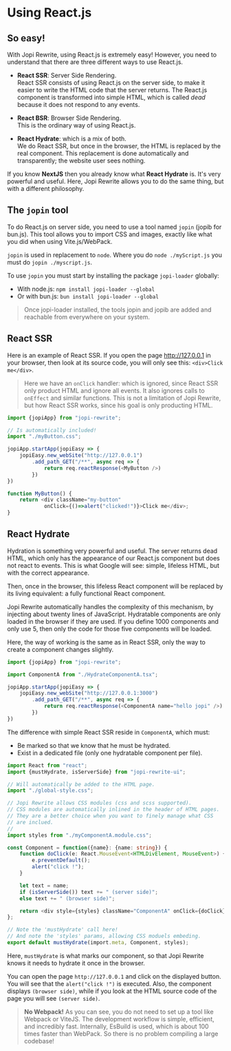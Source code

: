 # Using React.js

## So easy!

With Jopi Rewrite, using React.js is extremely easy! However, you need to understand that there are three different ways to use React.js.

* **React SSR**: Server Side Rendering.  
React SSR consists of using React.js on the server side, to make it easier to write the HTML code that the server returns.
The React.js component is transformed into simple HTML, which is called *dead* because it does not respond to any events.

* **React BSR**: Browser Side Rendering.  
This is the ordinary way of using React.js.

* **React Hydrate**: which is a mix of both.  
We do React SSR, but once in the browser, the HTML is replaced by the real component.
This replacement is done automatically and transparently; the website user sees nothing.

If you know **NextJS** then you already know what **React Hydrate** is. It's very powerful and useful.
Here, Jopi Rewrite allows you to do the same thing, but with a different philosophy.

## The `jopin` tool

To do React.js on server side, you need to use a tool named `jopin` (jopib for bun.js).
This tool allows you to import CSS and images, exactly like what you did when using Vite.js/WebPack.

`jopin` is used in replacement to `node`. Where you do `node ./myScript.js` you must do `jopin ./myscript.js`.

To use `jopin` you must start by installing the package `jopi-loader` globally:
* With node.js: `npm install jopi-loader --global`
* Or with bun.js: `bun install jopi-loader --global`

> Once jopi-loader installed, the tools jopin and jopib are added and reachable from everywhere on your system.

## React SSR

Here is an example of React SSR. If you open the page http://127.0.0.1 in your browser,
then look at its source code, you will only see this: `<div>Click me</div>`.

> Here we have an `onClick` handler: which is ignored, since React SSR only product HTML
and ignore all events. It also ignores calls to `onEffect` and similar functions.
This is not a limitation of Jopi Rewrite, but how React SSR works, since his goal is
only producting HTML.

```typescript
import {jopiApp} from "jopi-rewrite";

// Is automatically included!
import "./myButton.css";

jopiApp.startApp(jopiEasy => {
    jopiEasy.new_webSite("http://127.0.0.1")
        .add_path_GET("/**", async req => {
            return req.reactResponse(<MyButton />)
        })
})

function MyButton() {
    return <div className="my-button" 
            onClick={()=>alert("clicked!")}>Click me</div>;
}
```

## React Hydrate

Hydration is something very powerful and useful. The server returns dead HTML,
which only has the appearance of our React.js component but does not react to events.
This is what Google will see: simple, lifeless HTML, but with the correct appearance.

Then, once in the browser, this lifeless React component will be replaced by its living equivalent: a fully functional React component.

Jopi Rewrite automatically handles the complexity of this mechanism, by injecting about twenty lines of JavaScript.
Hydratable components are only loaded in the browser if they are used. If you define 1000 components and only use 5, then only the code for those five components will be loaded.

Here, the way of working is the same as in React SSR, only the way to create a component changes slightly.

```typescript
import {jopiApp} from "jopi-rewrite";

import ComponentA from "./HydrateComponentA.tsx";

jopiApp.startApp(jopiEasy => {
    jopiEasy.new_webSite("http://127.0.0.1:3000")
        .add_path_GET("/**", async req => {
            return req.reactResponse(<ComponentA name="hello jopi" />)
        })
})
```

The difference with simple React SSR reside in `ComponentA`, which must:
* Be marked so that we know that he must be hydrated.
* Exist in a dedicated file (only one hydratable component per file).

```typescript
import React from "react";
import {mustHydrate, isServerSide} from "jopi-rewrite-ui";

// Will automatically be added to the HTML page.
import "./global-style.css";

// Jopi Rewrite allows CSS modules (css and scss supported).
// CSS modules are automatically inlined in the header of HTML pages.
// They are a better choice when you want to finely manage what CSS
// are inclued.
//
import styles from "./myComponentA.module.css";

const Component = function({name}: {name: string}) {
    function doClick(e: React.MouseEvent<HTMLDivElement, MouseEvent>) {
        e.preventDefault();
        alert("click !");
    }

    let text = name;
    if (isServerSide()) text += " (server side)";
    else text += " (browser side)";

    return <div style={styles} className="ComponentA" onClick={doClick}>{text}</div>;
};

// Note the 'mustHydrate' call here!
// And note the 'styles' params, allowing CSS moduels embeding.
export default mustHydrate(import.meta, Component, styles);
```

Here, `mustHydrate` is what marks our component, so that Jopi Rewrite knows it needs to hydrate it once in the browser.

You can open the page `http://127.0.0.1` and click on the displayed button. You will see that the `alert("click !")` is executed.  Also, the component displays `(browser side)`, while if you look at the HTML source code of the page you will see `(server side)`.

> **No Webpack!** 
> As you can see, you do not need to set up a tool like Webpack or ViteJS.
> The development workflow is simple, efficient, and incredibly fast. Internally, EsBuild is used,
which is about 100 times faster than WebPack. So there is no problem compiling a large codebase!